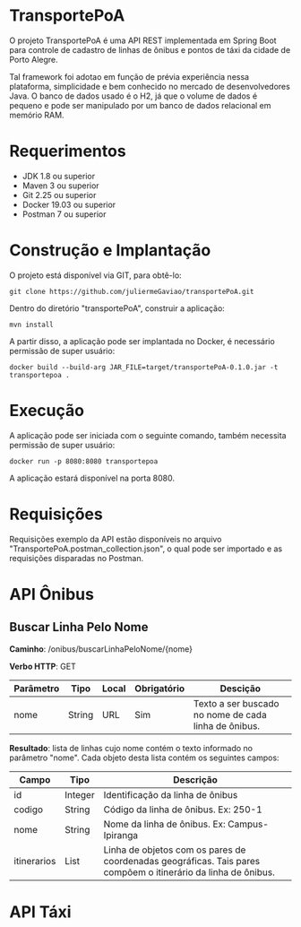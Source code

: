 # TransportePoA

O projeto TransportePoA é uma API REST implementada em Spring Boot para controle de cadastro de linhas de ônibus e pontos de táxi da cidade de Porto Alegre.

Tal framework foi adotao em função de prévia experiência nessa plataforma, simplicidade e bem conhecido no mercado de desenvolvedores Java. O banco de dados usado é o H2, já que o volume de dados é pequeno e pode ser manipulado por um banco de dados relacional em memório RAM.

# Requerimentos

- JDK 1.8 ou superior
- Maven 3 ou superior
- Git 2.25 ou superior
- Docker 19.03 ou superior
- Postman 7 ou superior

# Construção e Implantação

O projeto está disponível via GIT, para obtê-lo:

`git clone https://github.com/juliermeGaviao/transportePoA.git`

Dentro do diretório "transportePoA", construir a aplicação:

`mvn install`

A partir disso, a aplicação pode ser implantada no Docker, é necessário permissão de super usuário:

`docker build --build-arg JAR_FILE=target/transportePoA-0.1.0.jar -t transportepoa .`

# Execução

A aplicação pode ser iniciada com o seguinte comando, também necessita permissão de super usuário:

`docker run -p 8080:8080 transportepoa`

A aplicação estará disponível na porta 8080.

# Requisições

Requisições exemplo da API estão disponíveis no arquivo "TransportePoA.postman_collection.json", o qual pode ser importado e as requisições disparadas
no Postman.

# API Ônibus

## Buscar Linha Pelo Nome

**Caminho**: /onibus/buscarLinhaPeloNome/{nome}

**Verbo HTTP**: GET

| Parâmetro | Tipo   | Local | Obrigatório | Descição                                             |
|-----------|--------|-------|-------------|------------------------------------------------------|
| nome      | String | URL   | Sim         | Texto a ser buscado no nome de cada linha de ônibus. |

**Resultado**: lista de linhas cujo nome contém o texto informado no parâmetro "nome". Cada objeto desta lista contém os seguintes campos:

| Campo       | Tipo    | Descrição                                                                                                     |
|-------------|---------|---------------------------------------------------------------------------------------------------------------|
| id          | Integer | Identificação da linha de ônibus                                                                              |
| codigo      | String  | Código da linha de ônibus. Ex: 250-1                                                                          |
| nome        | String  | Nome da linha de ônibus. Ex: Campus-Ipiranga                                                                  |
| itinerarios | List    | Linha de objetos com os pares de coordenadas geográficas. Tais pares compõem o itinerário da linha de ônibus. |

# API Táxi
